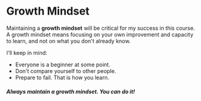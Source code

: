 # Growth Mindset

Maintaining a **growth mindset** will be critical for my success in this course. A growth mindset means focusing on your own improvement and capacity to learn, and not on what you don't already know. 

I'll keep in mind:
- Everyone is a beginner at some point.
- Don't compare yourself to other people.
- Prepare to fail. That is how you learn. 

##### Always maintain a growth mindset. You can do it!